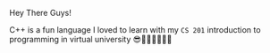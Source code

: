 Hey There Guys!

C++ is a fun language I loved to learn with my `CS 201` introduction to programming in virtual university 😎🧑🏾‍💻🧑🏾‍💻 

